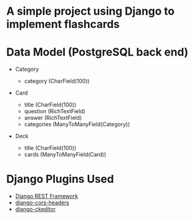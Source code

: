 # A simple project using Django to implement flashcards

# Data Model (PostgreSQL back end)

- Category

  - category (CharField(100))

- Card

  - title (CharField(100))
  - question (RichTextField)
  - answer (RichTextField)
  - categories (ManyToManyField(Category))

- Deck
  - title (CharField(100))
  - cards (ManyToManyField(Card))

# Django Plugins Used

- [Django REST Framework](https://www.django-rest-framework.org/)
- [django-cors-headers](https://github.com/adamchainz/django-cors-headers)
- [django-ckeditor](https://django-ckeditor.readthedocs.io/en/latest/)
